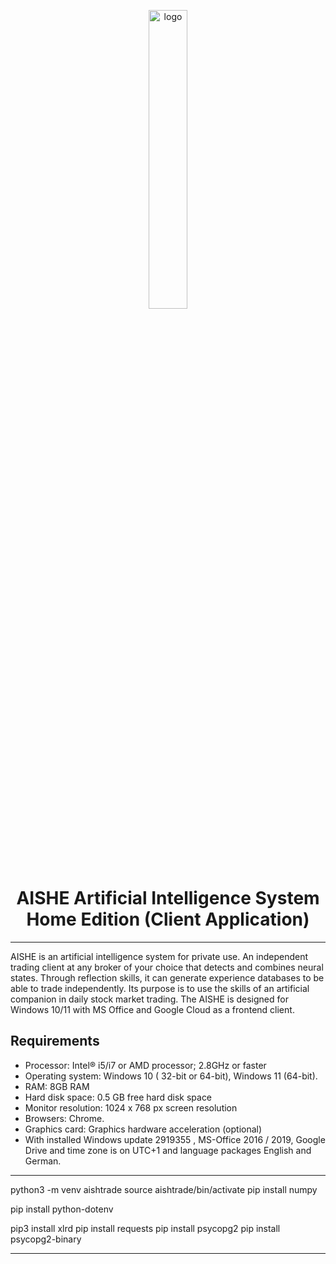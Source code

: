 <p align="center">
  <img src="https://aishe.webgo.cc/Aishe-Logo.svg" alt="logo" width="35%" />
</p>
<h1 align="center">AISHE Artificial Intelligence System Home Edition (Client Application)</h1>

-------------

AISHE is an artificial intelligence system for private use. An independent trading client at any broker of your choice that detects and combines neural states. Through reflection skills, it can generate experience databases to be able to trade independently. Its purpose is to use the skills of an artificial companion in daily stock market trading. The AISHE is designed for Windows 10/11 with MS Office and Google Cloud as a frontend client.

## Requirements
* Processor: Intel® i5/i7 or AMD processor; 2.8GHz or faster
* Operating system: Windows 10 ( 32-bit or 64-bit), Windows 11 (64-bit).
* RAM: 8GB RAM
* Hard disk space: 0.5 GB free hard disk space
* Monitor resolution: 1024 x 768 px screen resolution
* Browsers: Chrome.
* Graphics card: Graphics hardware acceleration (optional)
* With installed Windows update 2919355 , MS-Office 2016 / 2019, Google Drive and time zone is on UTC+1 and language packages English and German.

-------------

python3 -m venv aishtrade
source aishtrade/bin/activate
pip install numpy

[//]: # (pip install gspread)
pip install python-dotenv

pip3 install xlrd
pip install requests
pip install psycopg2
pip install psycopg2-binary

-------------





